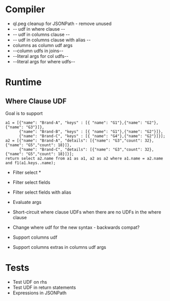 # Compiler

* ql.peg cleanup for JSONPath - remove unused
* -- udf in where clause --
* -- udf in columns clause --
* -- udf in columns clause with alias --
* columns as column udf args
* --column udfs in joins--
* --literal args for col udfs--
* --literal args for where udfs--

# Runtime

## Where Clause UDF

Goal is to support

    a1 = [{"name": "Brand-A", "keys" : [{ "name": "G1"},{"name": "G2"},{"name": "G3"}]},
          {"name": "Brand-B", "keys" : [{ "name": "G1"},{"name": "G2"}]},
          {"name": "Brand-C", "keys" : [{ "name": "G4"},{"name": "G2"}]}];
    a2 = [{"name": "Brand-A", "details": [{"name": "G3","count": 32},{"name": "G5","count": 18}]},
          {"name": "Brand-C", "details": [{"name": "G3","count": 32}, {"name": "G5","count": 18}]}];
    return select a2.name from a1 as a1, a2 as a2 where a1.name = a2.name and f1(a1.keys..name);

* Filter select *
* Filter select fields
* Filter select fields with alias
* Evaluate args
* Short-circuit where clause UDFs when there are no UDFs in the where clause

* Change where udf for the new syntax - backwards compat?
* Support columns udf
* Support columns extras in columns udf args

# Tests

* Test UDF on rhs
* Test UDF in return statements
* Expressions in JSONPath


